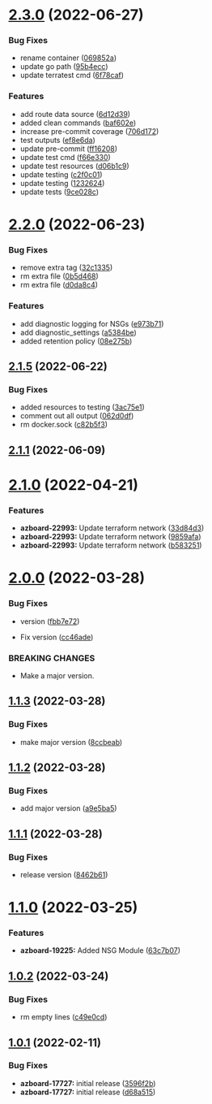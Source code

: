 # [2.3.0](https://github.com/longviewsystems/terraform-azurerm-network/compare/2.2.0...2.3.0) (2022-06-27)


### Bug Fixes

* rename container ([069852a](https://github.com/longviewsystems/terraform-azurerm-network/commit/069852a4cf5b5745b90aadffcb2501e7fd0b9397))
* update go path ([95b4ecc](https://github.com/longviewsystems/terraform-azurerm-network/commit/95b4ecc7fbeeae392e424aa481d5dab74b6c26c8))
* update terratest cmd ([6f78caf](https://github.com/longviewsystems/terraform-azurerm-network/commit/6f78caffd34bfeb3da1e1847db4a5b4d4daf4306))


### Features

* add route data source ([6d12d39](https://github.com/longviewsystems/terraform-azurerm-network/commit/6d12d393440cbb6287dab00245be55c81b306e9a))
* added clean commands ([baf602e](https://github.com/longviewsystems/terraform-azurerm-network/commit/baf602e65e8893775a2e62810541a649ccb2845f))
* increase pre-commit coverage ([706d172](https://github.com/longviewsystems/terraform-azurerm-network/commit/706d1724640134cc985a3fe44d95b730a065e49d))
* test outputs ([ef8e6da](https://github.com/longviewsystems/terraform-azurerm-network/commit/ef8e6da3e92ce3bf552b1f5beddc0559b8bccc81))
* update pre-commit ([ff16208](https://github.com/longviewsystems/terraform-azurerm-network/commit/ff16208834573cc5207e638940e2cce3bfb0c02e))
* update test cmd ([f66e330](https://github.com/longviewsystems/terraform-azurerm-network/commit/f66e330a36334f1f2f2b55905e3decd89222e133))
* update test resources ([d06b1c9](https://github.com/longviewsystems/terraform-azurerm-network/commit/d06b1c9f8e217fb0d43f8b8628d868ea607d3501))
* update testing ([c2f0c01](https://github.com/longviewsystems/terraform-azurerm-network/commit/c2f0c011bae63ed8340691fa1632cf24a317c173))
* update testing ([1232624](https://github.com/longviewsystems/terraform-azurerm-network/commit/1232624a5ee41c97928872a0f8fc97dacd7e81fc))
* update tests ([9ce028c](https://github.com/longviewsystems/terraform-azurerm-network/commit/9ce028c4cdb15302f1f82defcfb1e38c3bbcb405))

# [2.2.0](https://github.com/longviewsystems/terraform-azurerm-network/compare/2.1.5...2.2.0) (2022-06-23)


### Bug Fixes

* remove extra tag ([32c1335](https://github.com/longviewsystems/terraform-azurerm-network/commit/32c133567010028df1a19eddfffa25b7369f7372))
* rm extra file ([0b5d468](https://github.com/longviewsystems/terraform-azurerm-network/commit/0b5d4683ec9ef3f5ada7200b0b52fe4f6391ff00))
* rm extra file ([d0da8c4](https://github.com/longviewsystems/terraform-azurerm-network/commit/d0da8c4dca96af7aa2e1e5f134c450ed157e6669))


### Features

* add diagnostic logging for NSGs ([e973b71](https://github.com/longviewsystems/terraform-azurerm-network/commit/e973b71b2560f33bd3745bc49cfd52bb814a0c0e))
* add diagnostic_settings ([a5384be](https://github.com/longviewsystems/terraform-azurerm-network/commit/a5384be252abd4f86f2ebcf755df0dc035ceb706))
* added retention policy ([08e275b](https://github.com/longviewsystems/terraform-azurerm-network/commit/08e275bddf7c28337bdc3265de0fc1b623eba39c))

## [2.1.5](https://github.com/longviewsystems/terraform-azurerm-network/compare/2.1.4...2.1.5) (2022-06-22)


### Bug Fixes

* added resources to testing ([3ac75e1](https://github.com/longviewsystems/terraform-azurerm-network/commit/3ac75e1b90d684e12ac4a7f2843e8d970fb68c97))
* comment out all output ([062d0df](https://github.com/longviewsystems/terraform-azurerm-network/commit/062d0df23c0837ccf36cadada33812263339ad2e))
* rm docker.sock ([c82b5f3](https://github.com/longviewsystems/terraform-azurerm-network/commit/c82b5f301dd18cca3e59a6149cd09567275bdfe3))

## [2.1.1](https://github.com/longviewsystems/terraform-azurerm-network/compare/2.1.0...2.1.1) (2022-06-09)

# [2.1.0](https://github.com/longviewsystems/terraform-azurerm-network/compare/2.0.0...2.1.0) (2022-04-21)


### Features

* **azboard-22993:** Update terraform network ([33d84d3](https://github.com/longviewsystems/terraform-azurerm-network/commit/33d84d38320ff6c3becd57a65adfaf63cb97dc22))
* **azboard-22993:** Update terraform network ([9859afa](https://github.com/longviewsystems/terraform-azurerm-network/commit/9859afa6ddbdbb8c76743fc44ac11f918d340853))
* **azboard-22993:** Update terraform network ([b583251](https://github.com/longviewsystems/terraform-azurerm-network/commit/b583251f95b747dd7e86eb8b724c60965c115434))

# [2.0.0](https://github.com/longviewsystems/terraform-azurerm-network/compare/1.1.3...2.0.0) (2022-03-28)


### Bug Fixes

* version ([fbb7e72](https://github.com/longviewsystems/terraform-azurerm-network/commit/fbb7e7285fce0f81c709c3355e6843b1e5c9d59c))


* Fix version ([cc46ade](https://github.com/longviewsystems/terraform-azurerm-network/commit/cc46adeed7b6a1a6e8290f661bb370db9c47855e))


### BREAKING CHANGES

* Make a major version.

## [1.1.3](https://github.com/longviewsystems/terraform-azurerm-network/compare/1.1.2...1.1.3) (2022-03-28)


### Bug Fixes

* make major version ([8ccbeab](https://github.com/longviewsystems/terraform-azurerm-network/commit/8ccbeab354d2aeabc86f58ae187f091d725bbf3a))

## [1.1.2](https://github.com/longviewsystems/terraform-azurerm-network/compare/1.1.1...1.1.2) (2022-03-28)


### Bug Fixes

* add major version ([a9e5ba5](https://github.com/longviewsystems/terraform-azurerm-network/commit/a9e5ba589fc054e3d76bfff05ff18aef7f353ee1))

## [1.1.1](https://github.com/longviewsystems/terraform-azurerm-network/compare/1.1.0...1.1.1) (2022-03-28)


### Bug Fixes

* release version ([8462b61](https://github.com/longviewsystems/terraform-azurerm-network/commit/8462b6130ebe0542b73571b814f88a9948319d16))

# [1.1.0](https://github.com/longviewsystems/terraform-azurerm-network/compare/1.0.2...1.1.0) (2022-03-25)


### Features

* **azboard-19225:** Added NSG Module ([63c7b07](https://github.com/longviewsystems/terraform-azurerm-network/commit/63c7b07d3606ae3df8d1ec610214cd539bd094ec))

## [1.0.2](https://github.com/longviewsystems/terraform-azurerm-network/compare/1.0.1...1.0.2) (2022-03-24)


### Bug Fixes

* rm empty lines ([c49e0cd](https://github.com/longviewsystems/terraform-azurerm-network/commit/c49e0cd3dece2071da4b548107cd0db0dd55a5b1))

## [1.0.1](https://github.com/longviewsystems/terraform-azurerm-hub-network/compare/1.0.0...1.0.1) (2022-02-11)


### Bug Fixes

* **azboard-17727:** initial release ([3596f2b](https://github.com/longviewsystems/terraform-azurerm-hub-network/commit/3596f2b809e356314ca3ab756d07595c583da4e7))
* **azboard-17727:** initial release ([d68a515](https://github.com/longviewsystems/terraform-azurerm-hub-network/commit/d68a515cf7a1522bfcd69c29ec1f4940c0b0c2b5))

